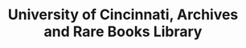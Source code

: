 ---
layout: repo
title: "University of Cincinnati, Archives and Rare Books Library"
id: 370
permalink: repos/370/
---